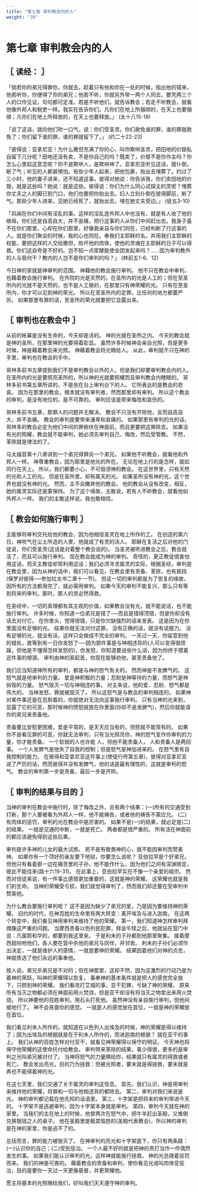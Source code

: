 ```yaml
---
title: "第七章 审判教会内的人"
weight: "30"
---
```


# 第七章 审判教会内的人


## 〖 读经： 〗

「倘若你的弟兄得罪你，你就去，趁着只有他和你在一处的时候，指出他的错来，他若听你，你便得了你的弟兄；他若不听，你就另外带一两个人同去，要凭两三个人的口作见证，句句都可定准。若是不听他们，就告诉教会；若走不听教会，就看他像外邦人和税吏一样。我实在告诉你们，凡你们在地上所捆绑的，在天上也要捆绑；凡你们在地上所释放的，在天上也要释放。」
(太十八15-18)

「说了这话，就向他们吹一口气，说：你们受圣灵。你们赦免谁的罪，谁的罪就赦免了；你们留下谁的罪，谁的罪就留下了。」
(约二十22-23)

「彼得说：亚拿尼亚！为什么撒但充满了你的心，叫你欺哄圣灵，把田地的价银私自留下几分呢？田地还没有卖，不是你自己的吗？既卖了，价银不是你作主吗？你怎么心里起这意念呢？你不是欺哄人，是欺哄神了。亚拿尼亚听见这话，就仆倒，断了气；听见的人都甚惧怕。有些少年人起来，把他包裹，抬出去埋葬了。约过了三小时，他的妻子进来，还不知道这事。彼得对她说：你告诉我，你们卖田地的价银，就是这些吗？她说：就是这些。彼得说：你们为什么同心试探主的灵呢？埋葬你丈夫之人的脚已到门口，他们也要把你抬出去。妇人立刻仆倒在彼得脚前，断了气。那些少年人进来，见她已经死了，就抬出去，埋在她丈夫旁边。」
(徒五3-10)

「风闻在你们中间有淫乱的事。这样的淫乱连外邦人中也没有，就是有人收了他的继母。你们还是自高自大，并不哀痛，把行这事的人从你们中间赶出去。我身子虽不在你们那里，心却在你们那里，好像我亲自与你们同在，已经判断了行这事的人。就是你们聚会的时候，我的心也同在。奉我们主耶稣的名，并用我们主耶稣的权能，要把这样的人交给撒但，败坏他的肉体，使他的灵魂在主耶稣的日子可以得救。你们这自夸是不好的。岂不知一点宧酵能使全团发起来吗？……因为审判教外的人与我何干？教内的人岂不是你们审判的吗？」
(林前五1-6、12)

今日神的家就是神审判的范围。
神藉他的教会施行审判。
他不只在教会中审判，也藉着教会施行审判。
在外院的光是天然的，在圣所内的光是人工的；但在至圣所内的光就不是天然的，也不是人工做的，在那里只有神荣耀的光。
只有在至圣所内，你才可以见到神的荣光。
所以在至圣所内的定罪，比任何的地方都要严厉。
如果那里有罪的话，至圣所的荣光就要把它显露出来。

## 〖 审判也在教会中 〗

从前的帐幕是没有生命的，今天却是活的。
神的光就在圣所之内。
今天的教会就是神的圣所，在那里神的光要得着彰显。
虽然许多时候神会亲自光照，但是更多时候，神是藉着教会来光照。
神藉着教会将光赐给人。
从此，审判就不只在神的手里，审判也在教会的手中。

哥林多前书五章提到我们不是审判教会以外的人，但是我们却要审判教会内的人。
在圣所内的光是要照亮圣所的，所以神的光就要照耀而且审判教会内瞎眼的。
哥林多前书第五章所讲的，不是坐在台上审判台下的人。
它所表达的是教会的悲哀。
因为在那里的教会，根本就没有审判者，然而那里却有审判。
所以这个教会的审判，是没有地位的，是不可靠的。
审判应该是带来悔改和哀伤的。

哥林多前书五章，那罪人的问题并无解决。
教会不只没有开除他，反而自高自大，并不哀痛。
教会的审判是要带来谦卑和哀痛的。
如果那里有审判的光的话，哥林多的教会必定为他们中间的罪俯伏在神面前，而且更要把这罪除去。
如果没有光的照耀，教会就不能审判，她必须先审判自己、悔改，然后受管教。
不然，革除就是律法的了。

马太福音第十八章讲到一个弟兄得罪另一个弟兄。
如果他不听教会，就看他和外邦人一样。
神尊重教会，因为那里是他光的所在。
无论在地上行的是怎样，就如同行在天上。
所以，我们都要小心，不可毁谤神的教会。
在这世界里，只有天然的光和人工的光。
但是在圣所里，却有属天的光。
如果圣所没有神的光，这个世界也就没有神的光。
然而，主不会撇弃他的教会。
他的教会从没有改变，相反，她的属灵实际还是蒙保持。
为了这个缘故，主敢说，若有人不听教会，就看他如外邦人一样。
我们的主敢这样说，我也敢相信。

## 〖 教会如何施行审判 〗

主能够将审判交托给他的教会，因为他相信圣灵在地上所作的工。
在创造的第六日，神吹气在尘土所造的人里，他就成了有灵的活人。
耶稣在复活之后对他的门徒说，你们受圣灵(这话是对着整个教会说的)。
当圣灵被吹进教会之后，教会就活了，而且可以施行审判。
现在教会就成为神的审判。
奇怪的，更正教徒很害怕用这话，而天主教徒却常利用这话；我们必须寻求属灵的实际，根据圣经，审判是在教会里，因为从神的话中，我们可以看见，在教会里有责备、革除，也有抵挡(保罗对彼得──参加拉太书二章十一节)。
但这一切的审判都是为了恢复的缘故，因所有的方法都用完了，就必需用审判。
如果今天的审判不能复兴，那么只有等到将来的审判，那时，那人的灵必然得救。

在圣经中，一切的真理都有其主观的价值，如果教会没有光，就不能说话，也不能施行审判。
许多时候，你知道一位弟兄是错了──而且是错得顶错，但是你却没有话去对付它。
在你里头，觉得很错，只是你欠缺强烈的话来发表。
这是因为在你里面没有足够的光。
结果你就无法对付这罪。
没有正确的话，就没有说服力。
没有足够的光，就没有话，这样只会做成不完全的审判。
一天过一天，你留意到他的错处，直等到有一日你发怒了──因为那件事是与神相违背的(人可以变得很烦躁，但他是不懂得怎样发怒的)，你发怒，你知道要说些什么话，因为你终于摸着这件事的根源。
审判由神的家起首，你现在能够劝他，甚至责备他了。

我们应当知道神所有的审判，都是与神的怒气有关的。
然而神是不发脾气的。
这怒气就是他审判的力量。
爱是神积极的力量；忍耐是神等待的力量，而怒气是神拆毁的力量。
怒气毁灭一切与神相违的事。
对主来说，他的爱、忍耐、怒气都是伟大的。
当神发怒，罪就被毁灭了。
所以这怒气是与教会的审判相连的。
如果神对某件事还是在忍耐着的，你就绝对无法向这事施行审判。
只有当神的光来到，显露了它的可恶，那时候神的愤怒就放在你里面(你却不是发脾气)，然后你就能请你的弟兄来责备他。

责备要比安慰更困难，爱是平常的，是天天应当有的，但怒就不能常有的。
如果你不是看见罪的可恶，你就无法审判，只有当光照亮你，神的怒气变作你审判的力量，你才能责备。
一个软弱的人也许能 人，但他不能责备人， 人和责备人是两回事。
一个人发脾气是他失了自我的控制；但是怒气是神加进来的。
在怒气里有自我控制的能力。
在彼得和亚拿尼亚这件事上(使徒行传第五章)，彼得对亚拿尼亚说了严厉的话，然而彼得并没有发脾气，他的话是最有理性的，这就是审判的怒气。
教会的审判第一步是责备，最后一步是开除。

## 〖 审判的结果与目的 〗

当神的审判在教会中施行时，除了悔改之外，总有两个结果：(一)所有的交通受到打断，那个人要被看为外邦人一样，他不能祷告，或者他的祷告不蒙应允。
(二)有肉体的惩罚，审判的光在教会中是厉害的。
如果不是(一)的结果，就必定是(二)的结果。
一就是交通的中断，一就是死亡。
两者都是很严重的。
所有活在神面前的都应该避免得到这些后果。

审判是许多神的儿女的最大试炼。
若不是有敬畏神的心，就不能因审判而赞美神。
如果你有一个顶好的亲友要下地狱，你要怎么说呢？
亚伯拉罕是个好弟兄，但他只有看着那一边在痛苦里的子孙，他不能作什么，因为他们之间有深渊限定，彼此不能往来(路十六19-31)。
在此事上，亚伯拉罕实在不像一个亲爱的祖宗。
然而对信徒来说，有一件事比感情更加重要的，这就是神的荣耀。
这荣耀也就是我们的生命。
当神的荣耀受亏损，我们就觉得审判了，然而我们却还要在受审判中赞美他。

为什么教会要施行审判呢？
这不是因为缺少了弟兄的爱，乃是因为要维持神的荣耀。
旧约的时代，在神百姓的生命里有两大转变：离开埃及与进入迦南。
在这两个转变中，我们看见神用审判来维持了他的荣耀。
第一，我们知道神怎样审判拜偶像这严重的问题。
当摩西责备以色列民犯罪，拜金牛犊之后，他就站在营门中说：凡属耶和华的，都要到我这里来。
于是利未的子孙都到他那里聚集。
接着摩西就吩咐他们，各人要在营中杀他的弟兄与同伴，并邻舍。
利未的子孙们必须作出决定，一就是维护人的感情，一就是要神的荣耀。
结果因着他们对神的贞忠，神就拣选了他们永远的事奉他。

按人说，弟兄杀弟兄是不对的；但在神那里，这却不然，因为这激烈的行动乃是为着神的荣跃，叫神的荣耀得以恢复。
事奉神的基本条件就是把人的感觉完全放下，只顾到神的荣耀。
我们看攻打艾城的事，亚干犯罪，亏缺了神的荣耀。
原来所有当灭之物都必须在神面前用火焚烧，但是亚干却没有将当灭之物拿出来用火焚烧。
所以神要他的百姓审判，用石头打死他。
虽然神没有亲自施行审判，但他间接地行了。
神不会吝啬你的感觉。
一就是人的感觉放在首位，一就是神的荣耀放在首位。

我们看见利末人所作的，就知道在以色列人出埃及的时候，神的荣耀是得以维持了；因为出埃及的根据就是在于利末人所作的，而进迦南的根据？
就在亚干的事上。
我们从神的百姓怎样对付亚干，就看见神荣耀得以保守的明证。
今天神也将保守他荣耀的这使命托付给教会。
审判带来革除的结果，事少得很，更多的是审判之光叫弟兄被对付了。
当神将怒气的力量赐给你，结果就只有属灵的得救或者死亡。
教会发出亮光，目的乃为拯救：但被光照者，要末就是得拯救，要末就是再也不能得着神的光。

在这七天里，我们交通了关于属灵的审判这信息。
首先，我们认识，神是用审判来维持他的荣耀，将罪和一切与他相违背的都除去。
第二，审判对我们来说是光。
神的审判都记载在他先知的话语里。
第三，十字架是把将来的审判带进今天的。
十字架不是逃避审判，因为十字架本身就是审判。
第四，审判今天就在神的家里。
当我们的主在地上的时候，他曾两次在怒气中，把牛羊赶出圣殿，又推倒兑换银钱之人的桌子。
他在圣殿里是极其恼怒的(圣殿代表教会)，所以神的审判是在神的家里，你是逃不了的。

总括而言，罪的能力被毁灭了。
在神审判的亮光和十字架底下，你只有两条路：(一)认识你的自己；(二)受到惩治。
一个人最不好的就是把神的责打当作一件偶然发生的事。
如果我们能认识审判的光，这样神就能施行拯救。
神的光总随着惩罚而来。
我们的神是可畏的。
藉着教会的责备和审判，使你看见光或叫肉体受惩治，目的是要你一天过一天更像基督，并更荣耀他。

愿主将基本的光照赐给我们，好叫我们天天遵守神的审判。
